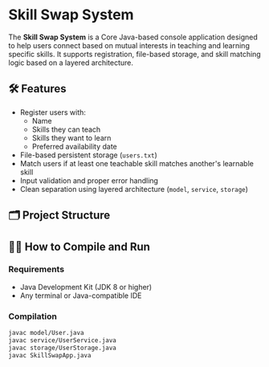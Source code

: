 # Skill Swap System

The **Skill Swap System** is a Core Java-based console application designed to help users connect based on mutual interests in teaching and learning specific skills. It supports registration, file-based storage, and skill matching logic based on a layered architecture.

## 🛠️ Features

- Register users with:
  - Name
  - Skills they can teach
  - Skills they want to learn
  - Preferred availability date
- File-based persistent storage (`users.txt`)
- Match users if at least one teachable skill matches another's learnable skill
- Input validation and proper error handling
- Clean separation using layered architecture (`model`, `service`, `storage`)

## 🗂️ Project Structure

## 🧑‍💻 How to Compile and Run

### Requirements

- Java Development Kit (JDK 8 or higher)
- Any terminal or Java-compatible IDE

### Compilation

```bash
javac model/User.java
javac service/UserService.java
javac storage/UserStorage.java
javac SkillSwapApp.java
